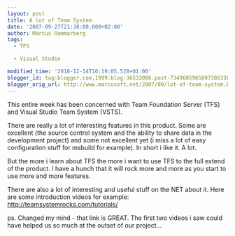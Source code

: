 ```yaml
---
layout: post
title: A lot of Team System
date: '2007-09-27T21:38:00.000+02:00'
author: Marcus Hammarberg
tags:
  - TFS

  - Visual Studio

modified_time: '2010-12-14T16:19:05.528+01:00'
blogger_id: tag:blogger.com,1999:blog-36533086.post-7349605965807386338
blogger_orig_url: http://www.marcusoft.net/2007/09/lot-of-team-system.html
---
```


This <span
id="SPELLING_ERROR_0" class="blsp-spelling-corrected">entire week
has been concerned with Team Foundation Server (<span
id="SPELLING_ERROR_1" class="blsp-spelling-error"><span
id="SPELLING_ERROR_0" class="blsp-spelling-error">TFS) and
Visual Studio Team System (VSTS).

There are really a lot of interesting features in this product. Some are
excellent (the source control system and the ability to share data in
the development project) and some not excellent yet (i miss a lot of
easy configuration stuff for msbuild for example). In short
i like it. A lot.

But the more i learn about TFS the more i want to use
<span
id="SPELLING_ERROR_4" class="blsp-spelling-error">TFS to
the full extend of the product. I have a hunch that it will rock more
and more as you start to use more and more features.

There are also a lot of interesting and useful stuff on
the NET about it. Here are some introduction videos for example:
<http://teamsystemrocks.com/tutorials/>

ps.
Changed my mind - that link is GREAT. The first two videos i saw could
have helped us so much at the outset of our project...
